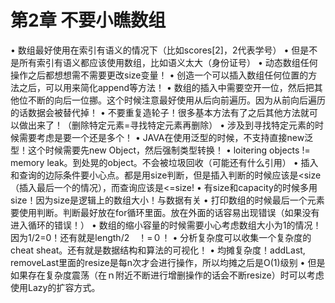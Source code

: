 # 第2章 不要小瞧数组

• 数组最好使用在索引有语义的情况下（比如scores[2]，2代表学号）
• 但是不是所有索引有语义都应该使用数组，比如语义太大（身份证号）
• 动态数组任何操作之后都想想需不需要更改size变量！
• 创造一个可以插入数组任何位置的方法之后，可以用来简化append等方法！
• 数组的插入中需要空开一位，然后把其他位不断的向后一位挪。这个时候注意最好使用从后向前遍历。因为从前向后遍历的话数据会被替代掉！
• 不要重复造轮子！很多基本方法有了之后其他方法就可以做出来了！（删除特定元素=寻找特定元素再删除）
• 涉及到寻找特定元素的时候需要考虑是要一个还是多个！
• JAVA在使用泛型的时候，不支持直接new泛型！这个时候需要先new Object，然后强制类型转换！
• loitering objects != memory leak。到处晃的object。不会被垃圾回收（可能还有什么引用）
• 插入和查询的边际条件要小心点。都是用size判断，但是插入判断的时候应该是<size（插入最后一个的情况），而查询应该是<=size!
• 有size和capacity的时候多用size！因为size是逻辑上的数组大小！与数据有关
• 打印数组的时候最后一个元素要使用判断。判断最好放在for循环里面。放在外面的话容易出现错误（如果没有进入循环的错误！）
• 数组的缩小容量的时候需要小心考虑数组大小为1的情况！因为1/2=0！还有就是length/2　！=０！
• 分析复杂度可以收集一个复杂度的cheat sheat。还有就是数据结构和算法的可视化！
• 均摊复杂度！addLast, removeLast里面的resize是每n次才会进行操作，所以均摊之后是O(1)级别
• 但是如果存在复杂度震荡（在ｎ附近不断进行增删操作的话会不断resize）时可以考虑使用Lazy的扩容方式。